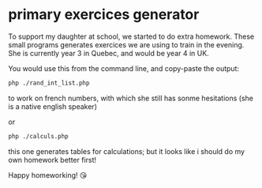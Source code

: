 # primary exercices generator
To support my daughter at school, we started to do extra homework.
These small programs generates exercices we are using to train in the evening.
She is currently year 3 in Quebec, and would be year 4 in UK.

You would use this from the command line, and copy-paste the output:
```bash
php ./rand_int_list.php
```
to work on french numbers, with which she still has sonme hesitations (she is a native english speaker)

or
```bash
php ./calculs.php
```
this one generates tables for calculations; but it looks like i should do my own homework better first!


Happy homeworking!
😘